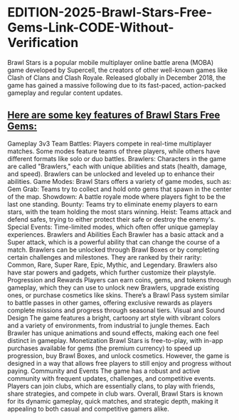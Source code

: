 # EDITION-2025-Brawl-Stars-Free-Gems-Link-CODE-Without-Verification
Brawl Stars is a popular mobile multiplayer online battle arena (MOBA) game developed by Supercell, the creators of other well-known games like Clash of Clans and Clash Royale. Released globally in December 2018, the game has gained a massive following due to its fast-paced, action-packed gameplay and regular content updates.

<h2><a href="https://allresources.xyz/brawlstars.html/">Here are some key features of Brawl Stars Free Gems:</a></h2>

Gameplay
3v3 Team Battles: Players compete in real-time multiplayer matches. Some modes feature teams of three players, while others have different formats like solo or duo battles.
Brawlers: Characters in the game are called "Brawlers," each with unique abilities and stats (health, damage, and speed). Brawlers can be unlocked and leveled up to enhance their abilities.
Game Modes: Brawl Stars offers a variety of game modes, such as:
Gem Grab: Teams try to collect and hold onto gems that spawn in the center of the map.
Showdown: A battle royale mode where players fight to be the last one standing.
Bounty: Teams try to eliminate enemy players to earn stars, with the team holding the most stars winning.
Heist: Teams attack and defend safes, trying to either protect their safe or destroy the enemy's.
Special Events: Time-limited modes, which often offer unique gameplay experiences.
Brawlers and Abilities
Each Brawler has a basic attack and a Super attack, which is a powerful ability that can change the course of a match.
Brawlers can be unlocked through Brawl Boxes or by completing certain challenges and milestones. They are ranked by their rarity: Common, Rare, Super Rare, Epic, Mythic, and Legendary.
Brawlers also have star powers and gadgets, which further customize their playstyle.
Progression and Rewards
Players can earn coins, gems, and tokens through gameplay, which they can use to unlock new Brawlers, upgrade existing ones, or purchase cosmetics like skins.
There’s a Brawl Pass system similar to battle passes in other games, offering exclusive rewards as players complete missions and progress through seasonal tiers.
Visual and Sound Design
The game features a bright, cartoony art style with vibrant colors and a variety of environments, from industrial to jungle themes.
Each Brawler has unique animations and sound effects, making each one feel distinct in gameplay.
Monetization
Brawl Stars is free-to-play, with in-app purchases available for gems (the premium currency) to speed up progression, buy Brawl Boxes, and unlock cosmetics. However, the game is designed in a way that allows free players to still enjoy and progress without paying.
Community and Events
The game has a robust and active community with frequent updates, challenges, and competitive events. Players can join clubs, which are essentially clans, to play with friends, share strategies, and compete in club wars.
Overall, Brawl Stars is known for its dynamic gameplay, quick matches, and strategic depth, making it appealing to both casual and competitive gamers alike.
